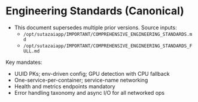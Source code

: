 # Engineering Standards (Canonical)

- This document supersedes multiple prior versions. Source inputs:
  - `/opt/sutazaiapp/IMPORTANT/COMPREHENSIVE_ENGINEERING_STANDARDS.md`
  - `/opt/sutazaiapp/IMPORTANT/COMPREHENSIVE_ENGINEERING_STANDARDS_FULL.md`

Key mandates:
- UUID PKs; env-driven config; GPU detection with CPU fallback
- One-service-per-container; service-name networking
- Health and metrics endpoints mandatory
- Error handling taxonomy and async I/O for all networked ops
